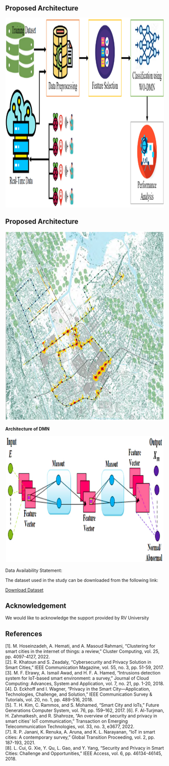 



## Proposed Architecture 
<p align="center">
<img src="https://github.com/nrmkarthi/DMN/blob/main/1.png" alt="Pipeline of the Proposed Research Model" width="550" height="600">
</p>




## Proposed Architecture 
<p align="center">
<img src="https://github.com/nrmkarthi/DMN/blob/main/2.png" alt=". A Satellite View of Bus Stops Labelled in Tabuk Region" width="550" height="600">
</p>




  <b>Architecture of DMN</b>
  
  <p align="center">
  <img src="https://github.com/nrmkarthi/DMN/blob/main/3.png" alt="Architecture of DMN" width="500" height="400">
  </p>
  
 <p align="center">
<p>Data Availability Statement:</p>
    <p>The dataset used in the study can be downloaded from the following link:</p>
    <a href="https://www.unb.ca/cic/datasets/ids-2017.html">Download Dataset</a>

  </p>


## Acknowledgement
We would like to acknowledge the support provided by RV  University 

## References
[1].	M. Hoseinzadeh, A. Hemati, and A. Masoud Rahmani, “Clustering for smart cities in the internet of things: a review,” Cluster Computing, vol. 25, pp. 4097-4127, 2022.<BR>
[2].	R. Khatoun and S. Zeadaly, “Cybersecurity and Privacy Solution in Smart Cities,” IEEE Communication Magazine, vol. 55, no. 3, pp. 51-59, 2017.<BR>
[3].	M. F. Elrawy, A. Ismail Awad, and H. F. A. Hamed, “Intrusions detection system for IoT-based smart environment: a survey,” Journal of Cloud Computing: Advances, System and Application, vol. 7, no. 21, pp. 1-20, 2018. <BR>
[4].	D. Eckhoff and I. Wagner, “Privacy in the Smart City—Application, Technologies, Challenge, and Solution,” IEEE Communication Survey & Tutorials, vol. 20, no. 1, pp. 489-516, 2018. <BR>
[5].	T. H. Kim, C. Rammos, and S. Mohamed, “Smart City and IoTs,” Future Generations Computer System, vol. 76, pp. 159–162, 2017.
[6].	F. Al-Turjman, H. Zahmatkesh, and R. Shahroze, “An overview of security and privacy in smart cities' IoT communication,” Transaction on Emerging Telecommunication Technologies, vol. 33, no. 3, e3677, 2022. <BR>
[7].	R. P. Janani, K. Renuka, A. Aruna, and K. L. Narayanan, “IoT in smart cities: A contemporary survey,” Global Transition Proceeding, vol. 2, pp. 187-193, 2021. <BR>
[8].	L. Cui, G. Xie, Y. Qu, L. Gao, and Y. Yang, “Security and Privacy in Smart Cities: Challenge and Opportunities,” IEEE Access, vol. 6, pp. 46134-46145, 2018.<BR>
